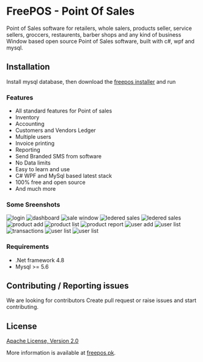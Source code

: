 # FreePOS - Point Of Sales
Point of Sales software for retailers, whole salers, products seller, service sellers, groccers, restaurents, barber shops and any kind of business 
Window based open source Point of Sales software, built with c#, wpf and mysql.


## Installation

Install mysql database, then download the [freepos installer](https://github.com/ravicosoftltd/FreePOS/releases/latest/download/FreePOS.Setup.msi) and run

### Features

* All standard features for Point of sales
* Inventory
* Accounting
* Customers and Vendors Ledger
* Multiple users
* Invoice printing
* Reporting
* Send Branded SMS from software
* No Data limits
* Easy to learn and use
* C# WPF and MySql based latest stack
* 100% free and open source
* And much more

### Some Sreenshots

![login](screenshots/1-login.png)
![dashboard](screenshots/2-dashboard.png)
![sale window](screenshots/3-sale.png)
![ledered sales](screenshots/3-salelegered.png)
![ledered sales](screenshots/3-salelist.png)
![product add](screenshots/4-productadd.png)
![product list](screenshots/4-productlist.png)
![product report](screenshots/4-productreport.png)
![user add](screenshots/5-personadd.png)
![user list](screenshots/5-personlist.png)
![transactions](screenshots/6-transactions.png)
![user list](screenshots/7-setting.png)
![user list](screenshots/7-settingdatabase.png)

### Requirements
* .Net framework 4.8
* Mysql >= 5.6

## Contributing / Reporting issues
We are looking for contributors
Create pull request or raise issues and start contributing.

## License

[Apache License, Version 2.0](http://www.apache.org/licenses/LICENSE-2.0.html)

More information is available at [freepos.pk](https://freepos.pk).
